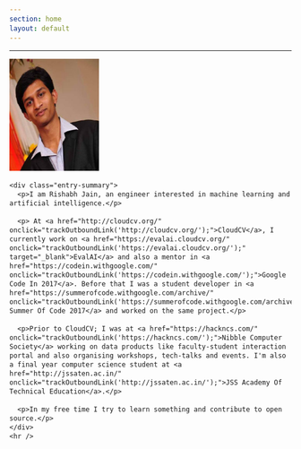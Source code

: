 ```yaml
---
section: home
layout: default
---
```


<div class="hfeed">
  <hr />
  <div class="hentry post no-border">
    <img src="/images/contents/rishabh_jain.jpeg" alt="Rishabh Jain" class="archive-thumbnail home-thumbnail" width="160" height="200" />

    <div class="entry-summary">
      <p>I am Rishabh Jain, an engineer interested in machine learning and artificial intelligence.</p>

      <p> At <a href="http://cloudcv.org/" onclick="trackOutboundLink('http://cloudcv.org/');">CloudCV</a>, I currently work on <a href="https://evalai.cloudcv.org/" onclick="trackOutboundLink('https://evalai.cloudcv.org/');" target="_blank">EvalAI</a> and also a mentor in <a href="https://codein.withgoogle.com/" onclick="trackOutboundLink('https://codein.withgoogle.com/');">Google Code In 2017</a>. Before that I was a student developer in <a href="https://summerofcode.withgoogle.com/archive/" onclick="trackOutboundLink('https://summerofcode.withgoogle.com/archive/');">Google Summer Of Code 2017</a> and worked on the same project.</p>

      <p>Prior to CloudCV; I was at <a href="https://hackncs.com/" onclick="trackOutboundLink('https://hackncs.com/');">Nibble Computer Society</a> working on data products like faculty-student interaction portal and also organising workshops, tech-talks and events. I'm also a final year computer science student at <a href="http://jssaten.ac.in/" onclick="trackOutboundLink('http://jssaten.ac.in/');">JSS Academy Of Technical Education</a>.</p>

      <p>In my free time I try to learn something and contribute to open source.</p>
    </div>
    <hr />
  </div>
</div>
